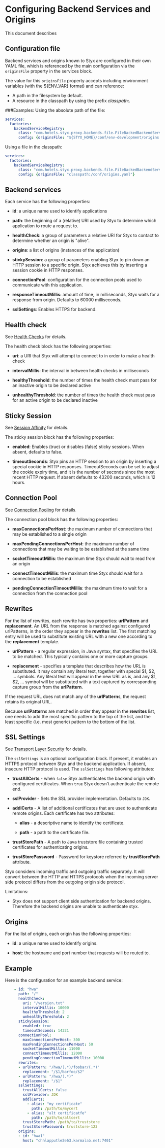 # Configuring Backend Services and Origins

This document describes 
## Configuration file

Backend services and origins known to Styx are configured in their own YAML file, which is referenced by the main 
configuration via the `originsFile` property in the services block.

The value for this `originsFile` property accepts including environment variables (with the ${ENV_VAR} format) and can reference:
 - A path in the filesystem by default.
 - A resource in the classpath by using the prefix *classpath:*.

###Examples:
Using the absolute path of the file:
```yaml
services:
  factories:
    backendServiceRegistry:
      class: "com.hotels.styx.proxy.backends.file.FileBackedBackendServicesRegistry$Factory"
      config: {originsFile: "${STYX_HOME}/conf/env-development/origins.yaml"}
 ```
Using a file in the classpath:
```yaml
services:
  factories:
    backendServiceRegistry:
      class: "com.hotels.styx.proxy.backends.file.FileBackedBackendServicesRegistry$Factory"
      config: {originsFile: "classpath:/conf/origins.yaml"}
 ```
    
## Backend services

Each service has the following properties:

*   **id**: a unique name used to identify applications

*   **path**: the beginning of a (relative) URI used by Styx to determine which application to route a request to.

*   **healthCheck**: a group of parameters a relative URI for Styx to contact to determine whether an origin is "alive".

*   **origins**: a list of origins (instances of the application)

*   **stickySession**: a group of parameters enabling Styx to pin down an HTTP session to a specific origin.
 Styx achieves this by inserting a session cookie in HTTP responses.

*   **connectionPool**: configuration for the connection pools used to communicate with this application.

*   **responseTimeoutMillis**: amount of time, in milliseconds, Styx waits for a response from origin.
Defaults to 60000 milliseconds.

*   **sslSettings**: Enables HTTPS for backend.

## Health check
See [Health Checks](configure-health-checks.md) for details.

The health check block has the following properties:

*   **uri**: a URI that Styx will attempt to connect to in order to make a health check

*   **intervalMillis**: the interval in between health checks in milliseconds

*   **healthyThreshold**: the number of times the health check must pass for an inactive origin to be declared active

*   **unhealthyThreshold**: the number of times the health check must pass for an active origin to be declared inactive

## Sticky Session
See [Session Affinity](configure-session-affinity.md) for details.

The sticky session block has the following properties:

*   **enabled**: Enables (true) or disables (false) sticky sessions. When absent, defaults to false.

*   **timeoutSeconds**: Styx pins an HTTP session to an origin by inserting a special cookie in HTTP responses.
 TimeoutSeconds can be set to adjust the cookie expiry time, and it is the number of seconds since the most recent HTTP request.
  If absent defaults to 43200 seconds, which is 12 hours.

## Connection Pool
See [Connection Pooling](configure-connection-pooling.md) for details.

The connection pool block has the following properties:

*   **maxConnectionsPerHost**: the maximum number of connections that may be established to a single origin

*   **maxPendingConnectionsPerHost**: the maximum number of connections that may be waiting to be established at the same time

*   **socketTimeoutMillis**: the maximum time Styx should wait to read from an origin

*   **connectTimeoutMillis**: the maximum time Styx should wait for a connection to be established

*   **pendingConnectionTimeoutMillis**: the maximum time to wait for a connection from the connection pool

## Rewrites

For the list of rewrites, each rewrite has two properties: **urlPattern** and **replacement**. An URL from the response is matched against configured urlPatterns, in the order they appear in the **rewrites** list. The first matching entry will be used to substitute existing URL with a new one according to the **replacement** template.

*   **urlPattern** - a regular expression, in Java syntax, that specifies the URL to be matched. This typically contains one or more capture groups.

*   **replacement** - specifies a template that describes how the URL is substituted. It may contain any literal text, together with special $1, $2, ... symbols. Any literal text will appear in the new URL as is, and any $1, $2, ... symbol will be substituted with a text captured by corresponding capture group from the **urlPattern**.

If the request URL does not match any of the **urlPattern**s, the request retains its original URL.

Because **urlPattern**s are matched in order they appear in the **rewrites** list, one needs to add the most specific pattern to the top of the list, and the least specific (i.e. most generic) pattern to the bottom of the list.

## SSL Settings
See [Transport Layer Security](configure-tls.md) for details.

The `sslSettings` is an optional configuration block. If present, it enables an HTTPS protocol between Styx and the
 backend application. If absent, insecure HTTP protocol is used. The `sslSettings` has following attributes:

*   **trustAllCerts** - when `false` Styx authenticates the backend origin with configured certificates.
 When `true` Styx doesn't authenticate the remote end.

*   **sslProvider** - Sets the SSL provider implementation. Defaults to `JDK`.

*   **addlCerts** - A list of additional certificates that are used to authenticate remote origins. Each certificate has two attributes:

    *   **alias** - a descriptive name to identify the certificate.

    *   **path** - a path to the certificate file.

*   **trustStorePath** - A path to Java truststore file containing trusted certificates for authenticating origins.

*   **trustStorePassword** - Password for keystore referred by **trustStorePath** attribute.

Styx considers incoming traffic and outgoing traffic separately. It will convert between the HTTP and HTTPS protocols 
when the incoming server side protocol differs from the outgoing origin side protocol.

Limitations:

*   Styx does not support client side authentication for backend origins. Therefore the backend origins are unable to authenticate styx.

## Origins

For the list of origins, each origin has the following properties:

*   **id**: a unique name used to identify origins.

*   **host**: the hostname and port number that requests will be routed to.

##

## Example

Here is the configuration for an example backend service:
```yaml
    - id: "hwa"
      path: "/"
      healthCheck:
        uri: "/version.txt"
        intervalMillis: 10000
        healthyThreshold: 2
        unhealthyThreshold: 2  
      stickySession:
        enabled: true
        timeoutSeconds: 14321
      connectionPool:
        maxConnectionsPerHost: 300
        maxPendingConnectionsPerHost: 50
        socketTimeoutMillis: 11000
        connectTimeoutMillis: 12000
        pendingConnectionTimeoutMillis: 10000    
      rewrites:
      - urlPattern: "/hwa/(.*)/foobar/(.*)"
        replacement: "/$1/barfoo/$2"
      - urlPattern: "/hwa/(.*)"
        replacement: "/$1"
      sslSettings:
        trustAllCerts: false
        sslProvider: JDK
        addlCerts:
          - alias: "my certificate"
            path: /path/to/mycert
          - alias: "alt certificatfe"
            path: /path/to/altcert
        trustStorePath: /path/to/truststore
        trustStorePassword: truststore-123
      origins:
      - id: "hwa1"
        host: "chhlapputle2e63.karmalab.net:7401"
```